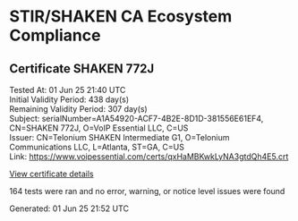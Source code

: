 # STIR/SHAKEN CA Ecosystem Compliance

## Certificate SHAKEN 772J

Tested At: 01 Jun 25 21:40 UTC\
Initial Validity Period: 438 day(s)\
Remaining Validity Period: 307 day(s)\
Subject: serialNumber=A1A54920-ACF7-4B2E-8D1D-381556E61EF4, CN=SHAKEN 772J, O=VoIP Essential LLC, C=US\
Issuer: CN=Telonium SHAKEN Intermediate G1, O=Telonium Communications LLC, L=Atlanta, ST=GA, C=US\
Link: https://www.voipessential.com/certs/qxHaMBKwkLyNA3gtdQh4E5.crt

[View certificate details](https://x509.io/?cert=MIIDKDCCAs6gAwIBAgIRAJT6h0U7aKGkc9fuDDXKbmEwCgYIKoZIzj0EAwIwfDELMAkGA1UEBhMCVVMxCzAJBgNVBAgMAkdBMRAwDgYDVQQHDAdBdGxhbnRhMSQwIgYDVQQKDBtUZWxvbml1bSBDb21tdW5pY2F0aW9ucyBMTEMxKDAmBgNVBAMMH1RlbG9uaXVtIFNIQUtFTiBJbnRlcm1lZGlhdGUgRzEwHhcNMjUwMTIxMjA1NzEzWhcNMjYwNDA0MTkzMTMwWjBvMQswCQYDVQQGEwJVUzEbMBkGA1UEChMSVm9JUCBFc3NlbnRpYWwgTExDMRQwEgYDVQQDEwtTSEFLRU4gNzcySjEtMCsGA1UEBRMkQTFBNTQ5MjAtQUNGNy00QjJFLThEMUQtMzgxNTU2RTYxRUY0MFkwEwYHKoZIzj0CAQYIKoZIzj0DAQcDQgAEYLn0fxSqn7R1eHHtwLt%2BqJd7FBprsFmsxx0Q8lT2JWglfTJPvb6LnJHt%2B90CNPaTY9%2BWKqopd24B0HK23IX%2BpqOCATwwggE4MA4GA1UdDwEB%2FwQEAwIHgDAMBgNVHRMBAf8EAjAAMB0GA1UdDgQWBBTrdVeNunnSASUbJHPGIL%2FdN9jqTjAfBgNVHSMEGDAWgBSqJLv%2FFHVAeS2Hb%2BgNQXfKu82IsDAXBgNVHSAEEDAOMAwGCmCGSAGG%2FwkBAQQwgaYGA1UdHwSBnjCBmzCBmKA6oDiGNmh0dHBzOi8vYXV0aGVudGljYXRlLWFwaS5pY29uZWN0aXYuY29tL2Rvd25sb2FkL3YxL2NybKJapFgwVjEUMBIGA1UEBxMLQnJpZGdld2F0ZXIxCzAJBgNVBAgTAk5KMRMwEQYDVQQDEwpTVEktUEEgQ1JMMQswCQYDVQQGEwJVUzEPMA0GA1UEChMGU1RJLVBBMBYGCCsGAQUFBwEaBAowCKAGFgQ3NzJKMAoGCCqGSM49BAMCA0gAMEUCIQDwDKzGGoX81rMO5whqxCsaWDjfSMpRRz1nhSzqCPZMVQIgX6zno%2Fh%2B%2BfegBiXi%2B%2ByQ0wTONAlVOQF9g1LPbdkVIIM%3D)

164 tests were ran and no error, warning, or notice level issues were found


Generated: 01 Jun 25 21:52 UTC